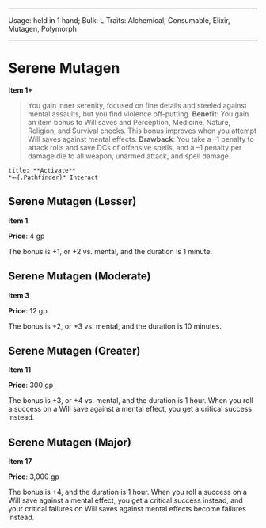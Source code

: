 
---
Usage: held in 1 hand;
Bulk: L
Traits: Alchemical, Consumable, Elixir, Mutagen, Polymorph

---

# Serene Mutagen

**Item 1+**

> You gain inner serenity, focused on fine details and steeled against mental assaults, but you find violence off-putting.
**Benefit**: You gain an item bonus to Will saves and Perception, Medicine, Nature, Religion, and Survival checks. This bonus improves when you attempt Will saves against mental effects.
**Drawback**: You take a –1 penalty to attack rolls and save DCs of offensive spells, and a –1 penalty per damage die to all weapon, unarmed attack, and spell damage.

```ad-embed-ability
title: **Activate**
*⬻{.Pathfinder}* Interact 
```

## Serene Mutagen (Lesser)

**Item 1**

**Price**: 4 gp

The bonus is +1, or +2 vs. mental, and the duration is 1 minute.

## Serene Mutagen (Moderate)

**Item 3**

**Price**: 12 gp

The bonus is +2, or +3 vs. mental, and the duration is 10 minutes.

## Serene Mutagen (Greater)

**Item 11**

**Price**: 300 gp

The bonus is +3, or +4 vs. mental, and the duration is 1 hour. When you roll a success on a Will save against a mental effect, you get a critical success instead.

## Serene Mutagen (Major)

**Item 17**

**Price**: 3,000 gp

The bonus is +4, and the duration is 1 hour. When you roll a success on a Will save against a mental effect, you get a critical success instead, and your critical failures on Will saves against mental effects become failures instead.
